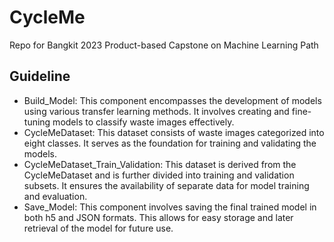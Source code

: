 # CycleMe
Repo for Bangkit 2023 Product-based Capstone on Machine Learning Path

## Guideline
- Build_Model: This component encompasses the development of models using various transfer learning methods. It involves creating and fine-tuning models to classify waste images effectively.
- CycleMeDataset: This dataset consists of waste images categorized into eight classes. It serves as the foundation for training and validating the models.
- CycleMeDataset_Train_Validation: This dataset is derived from the CycleMeDataset and is further divided into training and validation subsets. It ensures the availability of separate data for model training and evaluation.
- Save_Model: This component involves saving the final trained model in both h5 and JSON formats. This allows for easy storage and later retrieval of the model for future use.
